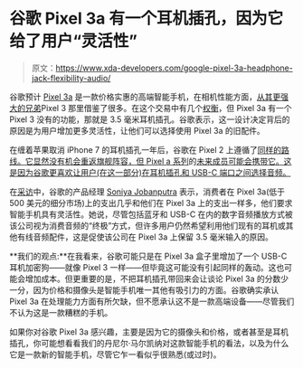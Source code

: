 # 谷歌 Pixel 3a 有一个耳机插孔，因为它给了用户“灵活性”

> 原文：<https://www.xda-developers.com/google-pixel-3a-headphone-jack-flexibility-audio/>

谷歌预计 [Pixel 3a](https://www.xda-developers.com/google-pixel-3a-3a-xl-specs-features-price/) 是一款价格实惠的高端智能手机，在相机性能方面，[从其更强大的兄弟](https://www.xda-developers.com/google-pixel-3a-hands-on-review/)Pixel 3 那里借鉴了很多。在这个交易中有几个[权衡](https://www.xda-developers.com/google-pixel-3a-xl-nest-hub-max-first-impressions/)，但 Pixel 3a 有一个 Pixel 3 没有的功能，那就是 3.5 毫米耳机插孔。谷歌表示，这一设计决定背后的原因是为用户增加更多灵活性，让他们可以选择使用 Pixel 3a 的旧配件。

在缠着苹果取消 iPhone 7 的耳机插孔一年后，谷歌在 Pixel 2 上遵循了[同样的路线。它显然没有机会重返旗舰阵容，但 Pixel a 系列](https://www.xda-developers.com/google-pixel-2-3-5mm-headphone-bezel/)的[未来成员可能会携带它。这是因为谷歌更喜欢让用户(在这一部分)在耳机插孔和 USB-C 端口之间选择音频。](https://www.xda-developers.com/google-pixel-3a-more-affordable-pixel-smartphone/)

在[采访](https://youtu.be/vMwZaKJouSM?t=133)中，谷歌的产品经理 [Soniya Jobanputra](https://www.linkedin.com/in/soniya-jobanputra-2426883/) 表示，消费者在 Pixel 3a(低于 500 美元的细分市场)上的支出几乎和他们在 Pixel 3a 上的支出一样多，他们要求智能手机具有灵活性。她说，尽管包括蓝牙和 USB-C 在内的数字音频播放方式被该公司视为消费音频的“终极”方式，但许多用户仍然希望利用他们现有的耳机或其他有线音频配件，这是促使该公司在 Pixel 3a 上保留 3.5 毫米输入的原因。

**我们的观点:**在我看来，谷歌可能只是在 Pixel 3a 盒子里增加了一个 USB-C 耳机加密狗——就像 Pixel 3 一样——但毕竟这可能没有引起同样的轰动。这也可能会增加成本。但更重要的是，不把耳机插孔带回来会让谈论 Pixel 3a 的分数少一分，因为价格和摄像头是智能手机唯一其他有吸引力的方面。谷歌确实承认 Pixel 3a 在处理能力方面有所欠缺，但不愿承认这不是一款高端设备——尽管我们不认为这是一款糟糕的手机。

如果你对谷歌 Pixel 3a 感兴趣，主要是因为它的摄像头和价格，或者甚至是耳机插孔，你可能想看看我们的丹尼尔·马尔凯纳对这款智能手机的看法，以及为什么它是一款新的智能手机，尽管它乍一看似乎很熟悉(或过时)。